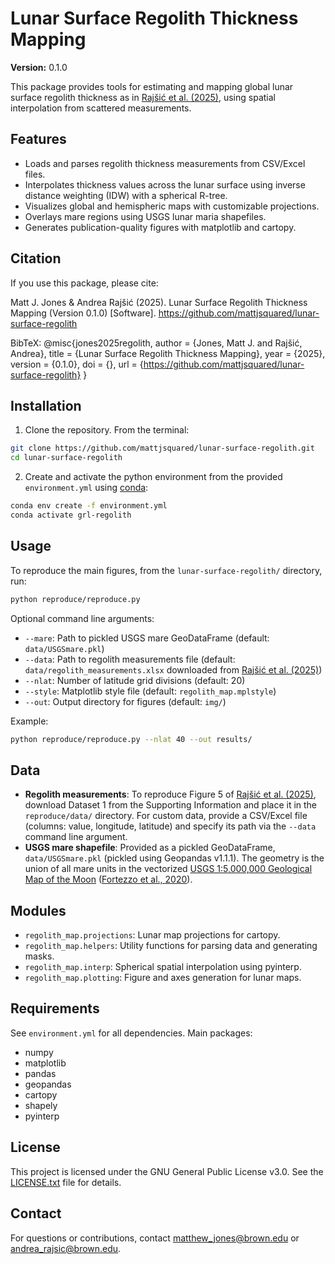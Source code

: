 # Lunar Surface Regolith Thickness Mapping

**Version:** 0.1.0

This package provides tools for estimating and mapping global lunar surface regolith thickness as in [Rajšić et al. (2025)](), using spatial interpolation from scattered measurements.

## Features

- Loads and parses regolith thickness measurements from CSV/Excel files.
- Interpolates thickness values across the lunar surface using inverse distance weighting (IDW) with a spherical R-tree.
- Visualizes global and hemispheric maps with customizable projections.
- Overlays mare regions using USGS lunar maria shapefiles.
- Generates publication-quality figures with matplotlib and cartopy.

## Citation

If you use this package, please cite:

Matt J. Jones & Andrea Rajšić (2025). Lunar Surface Regolith Thickness Mapping (Version 0.1.0) [Software]. https://github.com/mattjsquared/lunar-surface-regolith

BibTeX:
@misc{jones2025regolith,
  author = {Jones, Matt J. and Rajšić, Andrea},
  title = {Lunar Surface Regolith Thickness Mapping},
  year = {2025},
  version = {0.1.0},
  doi = {},
  url = {https://github.com/mattjsquared/lunar-surface-regolith}
}

## Installation

1. Clone the repository. From the terminal:

```bash
git clone https://github.com/mattjsquared/lunar-surface-regolith.git
cd lunar-surface-regolith
```

2. Create and activate the python environment from the provided `environment.yml` using [conda](https://docs.conda.io/):

```bash
conda env create -f environment.yml
conda activate grl-regolith
```

## Usage

To reproduce the main figures, from the `lunar-surface-regolith/` directory, run:

```bash
python reproduce/reproduce.py
```

Optional command line arguments:

- `--mare`: Path to pickled USGS mare GeoDataFrame (default: `data/USGSmare.pkl`)
- `--data`: Path to regolith measurements file (default: `data/regolith_measurements.xlsx` downloaded from [Rajšić et al. (2025)]())
- `--nlat`: Number of latitude grid divisions (default: 20)
- `--style`: Matplotlib style file (default: `regolith_map.mplstyle`)
- `--out`: Output directory for figures (default: `img/`)

Example:

```bash
python reproduce/reproduce.py --nlat 40 --out results/
```

## Data

- **Regolith measurements**: To reproduce Figure 5 of [Rajšić et al. (2025)](), download Dataset 1 from the Supporting Information and place it in the `reproduce/data/` directory. For custom data, provide a CSV/Excel file (columns: value, longitude, latitude) and specify its path via the `--data` command line argument.
- **USGS mare shapefile**: Provided as a pickled GeoDataFrame, `data/USGSmare.pkl` (pickled using Geopandas v1.1.1). The geometry is the union of all mare units in the vectorized [USGS 1:5,000,000 Geological Map of the Moon](https://astrogeology.usgs.gov/search/map/unified_geologic_map_of_the_moon_1_5m_2020) ([Fortezzo et al., 2020](https://www.hou.usra.edu/meetings/lpsc2020/pdf/2760.pdf)).

## Modules

- `regolith_map.projections`: Lunar map projections for cartopy.
- `regolith_map.helpers`: Utility functions for parsing data and generating masks.
- `regolith_map.interp`: Spherical spatial interpolation using pyinterp.
- `regolith_map.plotting`: Figure and axes generation for lunar maps.

## Requirements

See `environment.yml` for all dependencies. Main packages:

- numpy
- matplotlib
- pandas
- geopandas
- cartopy
- shapely
- pyinterp

## License

This project is licensed under the GNU General Public License v3.0. See the [LICENSE.txt](LICENSE.txt) file for details.

## Contact

For questions or contributions, contact matthew_jones@brown.edu or andrea_rajsic@brown.edu.
